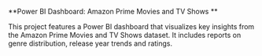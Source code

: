 **Power BI Dashboard: Amazon Prime Movies and TV Shows **

This project features a Power BI dashboard that visualizes key insights from the Amazon Prime Movies and TV Shows dataset.
It includes reports on genre distribution, release year trends and ratings.
